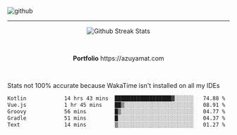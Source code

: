 ![github](https://media.discordapp.net/attachments/881363147364118528/1142610121697021952/background.png?width=1000&height=300)<br>
___
<p align="center">
  <img alt="Github Streak Stats" src="https://streak-stats.demolab.com?user=Azuyamat&theme=transparent&hide_border=true"/>
</p><br>
<p align="center">
      <strong>Portfolio</strong> https://azuyamat.com
</p><br>

Stats not 100% accurate because WakaTime isn't installed on all my IDEs
<!--START_SECTION:waka-->

```txt
Kotlin            14 hrs 43 mins  ██████████████████▓░░░░░░   74.88 %
Vue.js            1 hr 45 mins    ██▒░░░░░░░░░░░░░░░░░░░░░░   08.91 %
Groovy            56 mins         █▒░░░░░░░░░░░░░░░░░░░░░░░   04.77 %
Gradle            51 mins         █░░░░░░░░░░░░░░░░░░░░░░░░   04.37 %
Text              14 mins         ▒░░░░░░░░░░░░░░░░░░░░░░░░   01.27 %
```

<!--END_SECTION:waka-->

